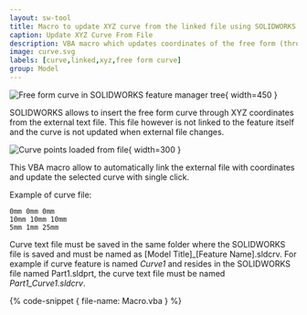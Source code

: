 ```yaml
---
layout: sw-tool
title: Macro to update XYZ curve from the linked file using SOLIDWORKS API
caption: Update XYZ Curve From File
description: VBA macro which updates coordinates of the free form (through XYZ points) curve from the linked external text file
image: curve.svg
labels: [curve,linked,xyz,free form curve]
group: Model
---
```

![Free form curve in SOLIDWORKS feature manager tree](feature-manager-xyz-curve.png){ width=450 }

SOLIDWORKS allows to insert the free form curve through XYZ coordinates from the external text file. This file however is not linked to the feature itself and the curve is not updated when external file changes.

![Curve points loaded from file](curve-file.png){ width=300 }

This VBA macro allow to automatically link the external file with coordinates and update the selected curve with single click.

Example of curve file:

~~~
0mm 0mm 0mm
10mm 10mm 10mm
5mm 1mm 25mm
~~~

Curve text file must be saved in the same folder where the SOLIDWORKS file is saved and must be named as [Model Title]_[Feature Name].sldcrv. For example if curve feature is named *Curve1* and resides in the SOLIDWORKS file named Part1.sldprt, the curve text file must be named *Part1_Curve1.sldcrv*.

{% code-snippet { file-name: Macro.vba } %}
